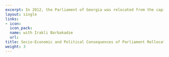 ```yaml
---
excerpt: In 2012, the Parliament of Georgia was relocated from the capital city Tbilisi to a secondary town Kutaisi. In this paper, we study how Parliament's relocation affected local economic development and voting behavior within Kutaisi. We use a difference-in-difference design and show that Parliament relocation led to economic revival in zones close to Parliament - increased population density, increased establishments of restaurants & shops and increased rental prices. Moreover, using voting data we show that people became more politically active in zones near the Parliament. Interestingly, in 2018, the Parliament moved back to Tbilisi, and we expect that the positive effects within Kutaisi due to Parliament relocation should be reduced.
layout: single
links:
- icon: 
  icon_pack: 
  name: with Irakli Barbakadze
  url:
title: Socio-Economic and Political Consequences of Parliament Rellocation
weight: 3
---
```


